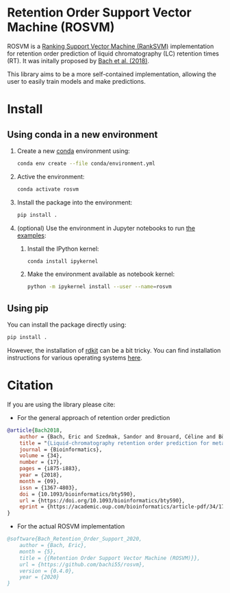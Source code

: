 # Retention Order Support Vector Machine (ROSVM)

ROSVM is a [Ranking Support Vector Machine (RankSVM)](https://en.wikipedia.org/wiki/Ranking_SVM) implementation for retention order prediction of liquid chromatography (LC) retention times (RT). It was initally proposed by [Bach et al. (2018)](https://academic.oup.com/bioinformatics/article/34/17/i875/5093227). 

This library aims to be a more self-contained implementation, allowing the user to easily train models and make predictions. 

# Install

## Using conda in a new environment

1) Create a new [conda](https://docs.conda.io/en/latest/miniconda.html) environment using:
    ```bash
    conda env create --file conda/environment.yml
    ```

2) Active the environment:
    ```bash
    conda activate rosvm
    ```
   
3) Install the package into the environment:
    ```bash
    pip install . 
    ```

4) (optional) Use the environment in Jupyter notebooks to run [the examples](rosvm/ranksvm/tutorial):
    1) Install the IPython kernel:
    
        ```bash
        conda install ipykernel
        ```

    2) Make the environment available as notebook kernel:
    
        ```bash
        python -m ipykernel install --user --name=rosvm
        ```

## Using pip

You can install the package directly using:
```bash
pip install . 
```
However, the installation of [rdkit](https://github.com/rdkit/rdkit) can be a bit tricky. You can find installation instructions for various operating systems [here](https://github.com/rdkit/rdkit/blob/master/Docs/Book/Install.md).  



# Citation

If you are using the library please cite: 

- For the general approach of retention order prediction 

```bibtex
@article{Bach2018,
    author = {Bach, Eric and Szedmak, Sandor and Brouard, Céline and Böcker, Sebastian and Rousu, Juho},
    title = "{Liquid-chromatography retention order prediction for metabolite identification}",
    journal = {Bioinformatics},
    volume = {34},
    number = {17},
    pages = {i875-i883},
    year = {2018},
    month = {09},
    issn = {1367-4803},
    doi = {10.1093/bioinformatics/bty590},
    url = {https://doi.org/10.1093/bioinformatics/bty590},
    eprint = {https://academic.oup.com/bioinformatics/article-pdf/34/17/i875/25702364/bty590.pdf},
}
```

- For the actual ROSVM implementation 

```bibtex
@software{Bach_Retention_Order_Support_2020,
    author = {Bach, Eric},
    month = {5},
    title = {{Retention Order Support Vector Machine (ROSVM)}},
    url = {https://github.com/bachi55/rosvm},
    version = {0.4.0},
    year = {2020}
}
```
